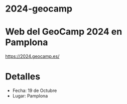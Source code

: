 2024-geocamp
============

# Web del GeoCamp 2024 en Pamplona

https://2024.geocamp.es/

# Detalles

* Fecha: 19 de Octubre
* Lugar: Pamplona
